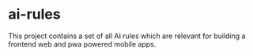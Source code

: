 # ai-rules

This project contains a set of all AI rules which are relevant for building a frontend web and pwa powered mobile apps.